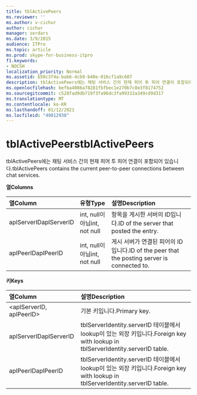 ```yaml
---
title: tblActivePeers
ms.reviewer: ''
ms.author: v-cichur
author: cichur
manager: serdars
ms.date: 3/9/2015
audience: ITPro
ms.topic: article
ms.prod: skype-for-business-itpro
f1.keywords:
- NOCSH
localization_priority: Normal
ms.assetid: b50c3f4a-bab6-4cb9-b40e-016cf1a9c607
description: tblActivePeers에는 채팅 서비스 간의 현재 피어 투 피어 연결이 포함되어 있습니다.
ms.openlocfilehash: befba4086a78281fbfbec1e270b7c8e3f8174752
ms.sourcegitcommit: c528fad9db719f3fa96dc3fa99332a349cd9d317
ms.translationtype: MT
ms.contentlocale: ko-KR
ms.lasthandoff: 01/12/2021
ms.locfileid: "49812938"
---
```

# <a name="tblactivepeers"></a><span data-ttu-id="0c6bb-103">tblActivePeers</span><span class="sxs-lookup"><span data-stu-id="0c6bb-103">tblActivePeers</span></span>
 
<span data-ttu-id="0c6bb-104">tblActivePeers에는 채팅 서비스 간의 현재 피어 투 피어 연결이 포함되어 있습니다.</span><span class="sxs-lookup"><span data-stu-id="0c6bb-104">tblActivePeers contains the current peer-to-peer connections between chat services.</span></span>
  
<span data-ttu-id="0c6bb-105">**열**</span><span class="sxs-lookup"><span data-stu-id="0c6bb-105">**Columns**</span></span>

|<span data-ttu-id="0c6bb-106">**열**</span><span class="sxs-lookup"><span data-stu-id="0c6bb-106">**Column**</span></span>|<span data-ttu-id="0c6bb-107">**유형**</span><span class="sxs-lookup"><span data-stu-id="0c6bb-107">**Type**</span></span>|<span data-ttu-id="0c6bb-108">**설명**</span><span class="sxs-lookup"><span data-stu-id="0c6bb-108">**Description**</span></span>|
|:-----|:-----|:-----|
|<span data-ttu-id="0c6bb-109">aplServerID</span><span class="sxs-lookup"><span data-stu-id="0c6bb-109">aplServerID</span></span>  <br/> |<span data-ttu-id="0c6bb-110">int, null이 아님</span><span class="sxs-lookup"><span data-stu-id="0c6bb-110">int, not null</span></span>  <br/> |<span data-ttu-id="0c6bb-111">항목을 게시한 서버의 ID입니다.</span><span class="sxs-lookup"><span data-stu-id="0c6bb-111">ID of the server that posted the entry.</span></span>  <br/> |
|<span data-ttu-id="0c6bb-112">aplPeerID</span><span class="sxs-lookup"><span data-stu-id="0c6bb-112">aplPeerID</span></span>  <br/> |<span data-ttu-id="0c6bb-113">int, null이 아님</span><span class="sxs-lookup"><span data-stu-id="0c6bb-113">int, not null</span></span>  <br/> |<span data-ttu-id="0c6bb-114">게시 서버가 연결된 피어의 ID입니다.</span><span class="sxs-lookup"><span data-stu-id="0c6bb-114">ID of the peer that the posting server is connected to.</span></span>  <br/> |
   
<span data-ttu-id="0c6bb-115">**키**</span><span class="sxs-lookup"><span data-stu-id="0c6bb-115">**Keys**</span></span>

|<span data-ttu-id="0c6bb-116">**열**</span><span class="sxs-lookup"><span data-stu-id="0c6bb-116">**Column**</span></span>|<span data-ttu-id="0c6bb-117">**설명**</span><span class="sxs-lookup"><span data-stu-id="0c6bb-117">**Description**</span></span>|
|:-----|:-----|
|\<aplServerID, aplPeerID\>  <br/> |<span data-ttu-id="0c6bb-118">기본 키입니다.</span><span class="sxs-lookup"><span data-stu-id="0c6bb-118">Primary key.</span></span>  <br/> |
|<span data-ttu-id="0c6bb-119">aplServerID</span><span class="sxs-lookup"><span data-stu-id="0c6bb-119">aplServerID</span></span>  <br/> |<span data-ttu-id="0c6bb-120">tblServerIdentity.serverID 테이블에서 lookup이 있는 외장 키입니다.</span><span class="sxs-lookup"><span data-stu-id="0c6bb-120">Foreign key with lookup in tblServerIdentity.serverID table.</span></span>  <br/> |
|<span data-ttu-id="0c6bb-121">aplPeerID</span><span class="sxs-lookup"><span data-stu-id="0c6bb-121">aplPeerID</span></span>  <br/> |<span data-ttu-id="0c6bb-122">tblServerIdentity.serverID 테이블에서 lookup이 있는 외장 키입니다.</span><span class="sxs-lookup"><span data-stu-id="0c6bb-122">Foreign key with lookup in tblServerIdentity.serverID table.</span></span>  <br/> |
   


